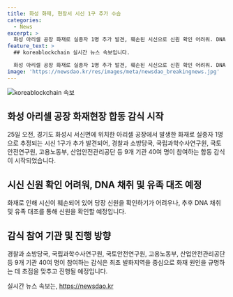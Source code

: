 ```yaml
---
title: 화성 화재, 현장서 시신 1구 추가 수습
categories:
  - News
excerpt: >
  화성 아리셀 공장 화재로 실종자 1명 추가 발견, 훼손된 시신으로 신원 확인 어려워. DNA 채취 후 유족 대조 예정. 경찰, 소방, 국과수, 노동부 등 9개 기관 합동 감식 착수. 경찰, 소방이 1명의 시신을 수습한 후, 화재 원인 조사를 위해 합동 감식에 참여하고 있음.
feature_text: >
  ## koreablockchain 실시간 뉴스 속보입니다.

  화성 아리셀 공장 화재로 실종자 1명 추가 발견, 훼손된 시신으로 신원 확인 어려워. DNA 채취 후 유족 대조 예정. 경찰, 소방, 국과수, 노동부 등 9개 기관 합동 감식 착수. 경찰, 소방이 1명의 시신을 수습한 후, 화재 원인 조사를 위해 합동 감식에 참여하고 있음.
image: 'https://newsdao.kr/res/images/meta/newsdao_breakingnews.jpg'
---
```


<p><img src="https://newsdao.kr/res/images/meta/newsdao_breakingnews.jpg" alt="koreablockchain 속보" /></p>

<h2 data-ke-size="size26">화성 아리셀 공장 화재현장 합동 감식 시작</h2>

<p data-ke-size="size16">25일 오전, 경기도 화성시 서신면에 위치한 아리셀 공장에서 발생한 화재로 실종자 1명으로 추정되는 시신 1구가 추가 발견되어, 경찰과 소방당국, 국립과학수사연구원, 국토안전연구원, 고용노동부, 산업안전관리공단 등 9개 기관 40여 명이 참여하는 합동 감식이 시작되었습니다.</p>

<h2 data-ke-size="size24">시신 신원 확인 어려워, DNA 채취 및 유족 대조 예정</h2>

<p data-ke-size="size16">화재로 인해 시신이 훼손되어 있어 당장 신원을 확인하기가 어려우나, 추후 DNA 채취 및 유족 대조를 통해 신원을 확인할 예정입니다.</p>

<h2 data-ke-size="size24">감식 참여 기관 및 진행 방향</h2>

<p data-ke-size="size16">경찰과 소방당국, 국립과학수사연구원, 국토안전연구원, 고용노동부, 산업안전관리공단 등 9개 기관 40여 명이 참여하는 감식은 최초 발화지역을 중심으로 화재 원인을 규명하는 데 초점을 맞추고 진행될 예정입니다.</p>
실시간 뉴스 속보는, <a href="https://newsdao.kr" rel="dofollow">https://newsdao.kr</a>


